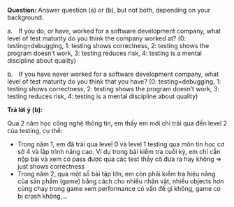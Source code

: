 **Question:** Answer question (a) or (b), but not both, depending on your background. 

a. If you do, or have, worked for a software development company, what level of test maturity do you think the company worked at? (0: testing=debugging, 1: testing shows correctness, 2: testing shows the program doesn’t work, 3: testing reduces risk, 4: testing is a mental discipline about quality)

b. If you have never worked for a software development company, what level of test maturity do you think that you have? (0: testing=debugging, 1: testing shows correctness, 2: testing shows the program doesn’t work, 3: testing reduces risk, 4: testing is a mental discipline about quality)

**Trả lời ý (b):**

Qua 2 năm học công nghệ thông tin, em thấy em mới chỉ trải qua đến level 2 của testing, cụ thể:
- Trong năm 1, em đã trải qua level 0 và level 1 testing qua môn tin học cơ sở 4 và lập trình nâng cao. Ví dụ trong bài kiểm tra cuối kỳ, em chỉ cần nộp bài và xem có pass được qua các test thầy cô đưa ra hay không => just shows correctness
- Trong năm 2, qua một số bài tập lớn, em còn phải kiểm tra hiệu năng của sản phẩm (game) bằng cách cho nhiều nhân vật, nhiều objects hơn cùng chạy trong game xem performance có vấn đề gì không, game có bị crash không,...
